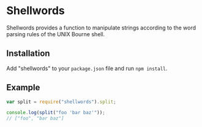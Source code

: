 # Shellwords

Shellwords provides a function to manipulate strings according to the word parsing rules of the UNIX Bourne shell.

## Installation

Add "shellwords" to your `package.json` file and run `npm install`.

## Example

``` javascript
var split = require("shellwords").split;

console.log(split("foo 'bar baz'"));
// ["foo", "bar baz"]
```
